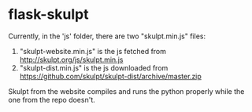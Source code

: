# flask-skulpt

Currently, in the 'js' folder, there are two "skulpt.min.js" files:
1. "skulpt-website.min.js" is the js fetched from http://skulpt.org/js/skulpt.min.js 
2. "skulpt-dist.min.js" is the js downloaded from https://github.com/skulpt/skulpt-dist/archive/master.zip

Skulpt from the website compiles and runs the python properly while the one from the repo doesn't.
